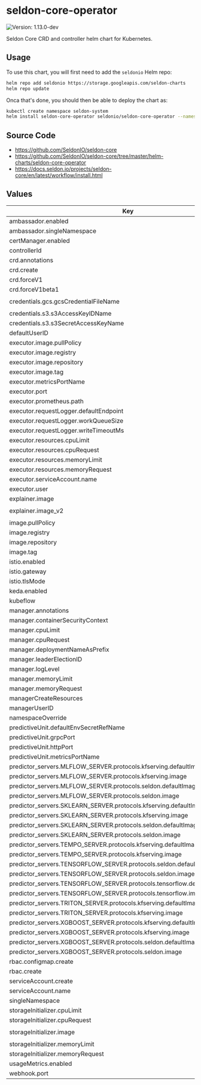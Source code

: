 # seldon-core-operator

![Version: 1.13.0-dev](https://img.shields.io/static/v1?label=Version&message=1.13.0--dev&color=informational&style=flat-square)

Seldon Core CRD and controller helm chart for Kubernetes.

## Usage

To use this chart, you will first need to add the `seldonio` Helm repo:

```bash
helm repo add seldonio https://storage.googleapis.com/seldon-charts
helm repo update
```

Onca that's done, you should then be able to deploy the chart as:

```bash
kubectl create namespace seldon-system
helm install seldon-core-operator seldonio/seldon-core-operator --namespace seldon-system
```

## Source Code

* <https://github.com/SeldonIO/seldon-core>
* <https://github.com/SeldonIO/seldon-core/tree/master/helm-charts/seldon-core-operator>
* <https://docs.seldon.io/projects/seldon-core/en/latest/workflow/install.html>

## Values

| Key | Type | Default | Description |
|-----|------|---------|-------------|
| ambassador.enabled | bool | `true` |  |
| ambassador.singleNamespace | bool | `false` |  |
| certManager.enabled | bool | `false` |  |
| controllerId | string | `""` |  |
| crd.annotations | object | `{}` |  |
| crd.create | bool | `true` |  |
| crd.forceV1 | bool | `false` |  |
| crd.forceV1beta1 | bool | `false` |  |
| credentials.gcs.gcsCredentialFileName | string | `"gcloud-application-credentials.json"` |  |
| credentials.s3.s3AccessKeyIDName | string | `"awsAccessKeyID"` |  |
| credentials.s3.s3SecretAccessKeyName | string | `"awsSecretAccessKey"` |  |
| defaultUserID | string | `"8888"` |  |
| executor.image.pullPolicy | string | `"IfNotPresent"` |  |
| executor.image.registry | string | `"docker.io"` |  |
| executor.image.repository | string | `"seldonio/seldon-core-executor"` |  |
| executor.image.tag | string | `"1.13.0-dev"` |  |
| executor.metricsPortName | string | `"metrics"` |  |
| executor.port | int | `8000` |  |
| executor.prometheus.path | string | `"/prometheus"` |  |
| executor.requestLogger.defaultEndpoint | string | `"http://default-broker"` |  |
| executor.requestLogger.workQueueSize | int | `10000` |  |
| executor.requestLogger.writeTimeoutMs | int | `2000` |  |
| executor.resources.cpuLimit | string | `"500m"` |  |
| executor.resources.cpuRequest | string | `"500m"` |  |
| executor.resources.memoryLimit | string | `"512Mi"` |  |
| executor.resources.memoryRequest | string | `"512Mi"` |  |
| executor.serviceAccount.name | string | `"default"` |  |
| executor.user | int | `8888` |  |
| explainer.image | string | `"seldonio/alibiexplainer:1.13.0-dev"` |  |
| explainer.image_v2 | string | `"seldonio/mlserver:1.0.0.rc2-alibi-explain"` |  |
| image.pullPolicy | string | `"IfNotPresent"` |  |
| image.registry | string | `"docker.io"` |  |
| image.repository | string | `"seldonio/seldon-core-operator"` |  |
| image.tag | string | `"1.13.0-dev"` |  |
| istio.enabled | bool | `false` |  |
| istio.gateway | string | `"istio-system/seldon-gateway"` |  |
| istio.tlsMode | string | `""` |  |
| keda.enabled | bool | `false` |  |
| kubeflow | bool | `false` |  |
| manager.annotations | object | `{}` |  |
| manager.containerSecurityContext | object | `{}` |  |
| manager.cpuLimit | string | `"500m"` |  |
| manager.cpuRequest | string | `"100m"` |  |
| manager.deploymentNameAsPrefix | bool | `false` |  |
| manager.leaderElectionID | string | `"a33bd623.machinelearning.seldon.io"` |  |
| manager.logLevel | string | `"INFO"` |  |
| manager.memoryLimit | string | `"300Mi"` |  |
| manager.memoryRequest | string | `"200Mi"` |  |
| managerCreateResources | bool | `false` |  |
| managerUserID | int | `8888` |  |
| namespaceOverride | string | `""` |  |
| predictiveUnit.defaultEnvSecretRefName | string | `""` |  |
| predictiveUnit.grpcPort | int | `9500` |  |
| predictiveUnit.httpPort | int | `9000` |  |
| predictiveUnit.metricsPortName | string | `"metrics"` |  |
| predictor_servers.MLFLOW_SERVER.protocols.kfserving.defaultImageVersion | string | `"1.0.0.rc2-mlflow"` |  |
| predictor_servers.MLFLOW_SERVER.protocols.kfserving.image | string | `"seldonio/mlserver"` |  |
| predictor_servers.MLFLOW_SERVER.protocols.seldon.defaultImageVersion | string | `"1.13.0-dev"` |  |
| predictor_servers.MLFLOW_SERVER.protocols.seldon.image | string | `"seldonio/mlflowserver"` |  |
| predictor_servers.SKLEARN_SERVER.protocols.kfserving.defaultImageVersion | string | `"1.0.0.rc2-sklearn"` |  |
| predictor_servers.SKLEARN_SERVER.protocols.kfserving.image | string | `"seldonio/mlserver"` |  |
| predictor_servers.SKLEARN_SERVER.protocols.seldon.defaultImageVersion | string | `"1.13.0-dev"` |  |
| predictor_servers.SKLEARN_SERVER.protocols.seldon.image | string | `"seldonio/sklearnserver"` |  |
| predictor_servers.TEMPO_SERVER.protocols.kfserving.defaultImageVersion | string | `"1.0.0.rc2-slim"` |  |
| predictor_servers.TEMPO_SERVER.protocols.kfserving.image | string | `"seldonio/mlserver"` |  |
| predictor_servers.TENSORFLOW_SERVER.protocols.seldon.defaultImageVersion | string | `"1.13.0-dev"` |  |
| predictor_servers.TENSORFLOW_SERVER.protocols.seldon.image | string | `"seldonio/tfserving-proxy"` |  |
| predictor_servers.TENSORFLOW_SERVER.protocols.tensorflow.defaultImageVersion | string | `"2.1.0"` |  |
| predictor_servers.TENSORFLOW_SERVER.protocols.tensorflow.image | string | `"tensorflow/serving"` |  |
| predictor_servers.TRITON_SERVER.protocols.kfserving.defaultImageVersion | string | `"21.08-py3"` |  |
| predictor_servers.TRITON_SERVER.protocols.kfserving.image | string | `"nvcr.io/nvidia/tritonserver"` |  |
| predictor_servers.XGBOOST_SERVER.protocols.kfserving.defaultImageVersion | string | `"1.0.0.rc2-xgboost"` |  |
| predictor_servers.XGBOOST_SERVER.protocols.kfserving.image | string | `"seldonio/mlserver"` |  |
| predictor_servers.XGBOOST_SERVER.protocols.seldon.defaultImageVersion | string | `"1.13.0-dev"` |  |
| predictor_servers.XGBOOST_SERVER.protocols.seldon.image | string | `"seldonio/xgboostserver"` |  |
| rbac.configmap.create | bool | `true` |  |
| rbac.create | bool | `true` |  |
| serviceAccount.create | bool | `true` |  |
| serviceAccount.name | string | `"seldon-manager"` |  |
| singleNamespace | bool | `false` |  |
| storageInitializer.cpuLimit | string | `"1"` |  |
| storageInitializer.cpuRequest | string | `"100m"` |  |
| storageInitializer.image | string | `"seldonio/rclone-storage-initializer:1.13.0-dev"` |  |
| storageInitializer.memoryLimit | string | `"1Gi"` |  |
| storageInitializer.memoryRequest | string | `"100Mi"` |  |
| usageMetrics.enabled | bool | `false` |  |
| webhook.port | int | `4443` |  |
